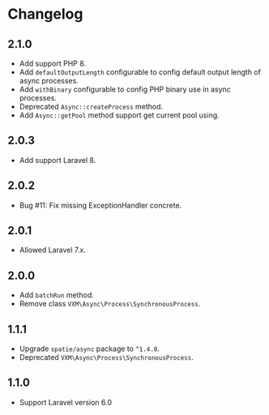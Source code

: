 # Changelog

## 2.1.0

- Add support PHP 8.
- Add `defaultOutputLength` configurable to config default output length of async processes.
- Add `withBinary` configurable to config PHP binary use in async processes.
- Deprecated `Async::createProcess` method.
- Add `Async::getPool` method support get current pool using.

## 2.0.3

- Add support Laravel 8.

## 2.0.2

- Bug #11: Fix missing ExceptionHandler concrete.

## 2.0.1

- Allowed Laravel 7.x.

## 2.0.0

- Add `batchRun` method.
- Remove class `VXM\Async\Process\SynchronousProcess`.

## 1.1.1

- Upgrade `spatie/async` package to `^1.4.0`.
- Deprecated `VXM\Async\Process\SynchronousProcess`.

## 1.1.0

- Support Laravel version 6.0
